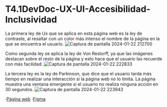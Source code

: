 # T4.1DevDoc-UX-UI-Accesibilidad-Inclusividad
La primera ley de Ux que se aplica en esta página web es la ley de contraste, al resaltar con un color más intenso el nombre de la página en la que se encuentra el usuario.
![Captura de pantalla 2024-01-22 212700](https://github.com/Gabrii03/T4.1DevDoc-UX-UI-Accesibilidad-Inclusividad/assets/114144425/0b2ef194-b634-4446-aaa8-ca538601db9c)

Como segunda ley se aplica la ley de Von Restorff, ya que las imágenes destacan sobre el resto de la página y esto hace que el usuario las recuerde con más facilidad.
![Captura de pantalla 2024-01-22 222833](https://github.com/Gabrii03/T4.1DevDoc-UX-UI-Accesibilidad-Inclusividad/assets/114144425/5adc94fb-83f6-48f7-b680-74a216df3888)

La tercera ley es la ley de Parkinson, que dice que el usuario tarda más tiempo en realizar una interacción si la página web no lo limita. La página muestra una ventana emergente si el usuario no realiza ninguna acción en 30 segundos.
![Captura de pantalla 2024-01-22 223943](https://github.com/Gabrii03/T4.1DevDoc-UX-UI-Accesibilidad-Inclusividad/assets/114144425/b4ff1f7d-3695-4fdf-b4bb-57bdee44c413)

·[Página web](https://gabrii03.github.io/T4.1DevDoc-UX-UI-Accesibilidad-Inclusividad/) 
·[Figma](https://www.figma.com/file/28gl7DfHi7YPWeUO4exBdj/T4.1DevDoc-UX%2BUI%2BAccesibilidad%2BInclusividad?type=design&node-id=0%3A1&mode=design&t=TJmD8A6fHoazrVOW-1)
